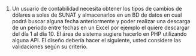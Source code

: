 1. Un usuario de contabilidad necesita obtener los tipos de cambios de
dólares a soles de SUNAT y almacenarlos en un BD de datos en cual
podrá buscar alguna fecha anteriormente y poder realizar una descarga
de un periodo entre fechas en un Excel por ejemplo el quiere descargar
del día 1 al día 10. El área de sistema sugiere hacerlo en PHP utilizando
alguna API. El diseño debería hacer el siguiente, usted considere las
validaciones según su criterio.